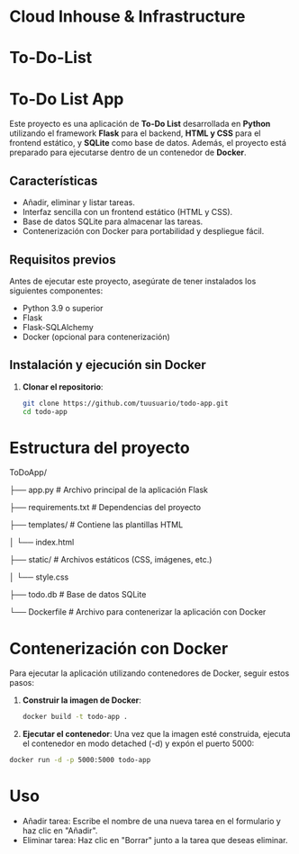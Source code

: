# Cloud Inhouse & Infrastructure
# To-Do-List

# To-Do List App

Este proyecto es una aplicación de **To-Do List** desarrollada en **Python** utilizando el framework **Flask** para el backend, **HTML y CSS** para el frontend estático, y **SQLite** como base de datos. Además, el proyecto está preparado para ejecutarse dentro de un contenedor de **Docker**.

## Características

- Añadir, eliminar y listar tareas.
- Interfaz sencilla con un frontend estático (HTML y CSS).
- Base de datos SQLite para almacenar las tareas.
- Contenerización con Docker para portabilidad y despliegue fácil.

## Requisitos previos

Antes de ejecutar este proyecto, asegúrate de tener instalados los siguientes componentes:

- Python 3.9 o superior
- Flask
- Flask-SQLAlchemy
- Docker (opcional para contenerización)

## Instalación y ejecución sin Docker

1. **Clonar el repositorio**:

   ```bash
   git clone https://github.com/tuusuario/todo-app.git
   cd todo-app

# Estructura del proyecto 
ToDoApp/

├── app.py               # Archivo principal de la aplicación Flask

├── requirements.txt     # Dependencias del proyecto

├── templates/           # Contiene las plantillas HTML

│   └── index.html

├── static/              # Archivos estáticos (CSS, imágenes, etc.)

│   └── style.css

├── todo.db              # Base de datos SQLite

└── Dockerfile           # Archivo para contenerizar la aplicación con Docker


# Contenerización con Docker
Para ejecutar la aplicación utilizando contenedores de Docker, seguir estos pasos:
1. **Construir la imagen de Docker**:

   ```bash
   docker build -t todo-app .
2.  **Ejecutar el contenedor**:
Una vez que la imagen esté construida, ejecuta el contenedor en modo detached (-d) y expón el puerto 5000:
  ```bash
  docker run -d -p 5000:5000 todo-app
```

# Uso
- Añadir tarea: Escribe el nombre de una nueva tarea en el formulario y haz clic en "Añadir".
- Eliminar tarea: Haz clic en "Borrar" junto a la tarea que deseas eliminar.


